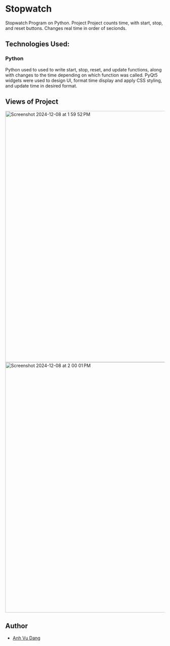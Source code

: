 # Stopwatch
Stopwatch Program on Python. Project Project counts time, with start, stop, and reset buttons. Changes real time in order of secionds. 

## Technologies Used:

### Python

Python used to used to write start, stop, reset, and update functions, along with changes to the time depending on which function was called. PyQt5 widgets were used to design UI, format time display and apply CSS styling, and update time in desired format.

## Views of Project
<img width="794" alt="Screenshot 2024-12-08 at 1 59 52 PM" src="https://github.com/user-attachments/assets/a3673c2e-f5ee-4910-9aab-63c436f64dd6">
<img width="791" alt="Screenshot 2024-12-08 at 2 00 01 PM" src="https://github.com/user-attachments/assets/b5adb598-0712-4ee7-945e-68a688a4bf3c">

## Author
- [Anh Vu Dang](https://github.com/mattydang)
